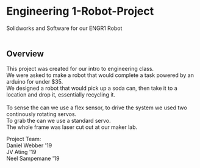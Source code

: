 # Engineering 1-Robot-Project
Solidworks and Software for our ENGR1 Robot    
<br>
## Overview  
This project was created for our intro to engineering class.  
We were asked to make a robot that would complete a task powered by an arduino for under $35.  
We designed a robot that would pick up a soda can, then take it to a location and drop it, essentially recycling it.  
<br>
To sense the can we use a flex sensor, to drive the system we used two continously rotating servos.  
To grab the can we use a standard servo.  
The whole frame was laser cut out at our maker lab.


Project Team:  
Daniel Webber '19   
JV Ating '19  
Neel Sampemane '19  
